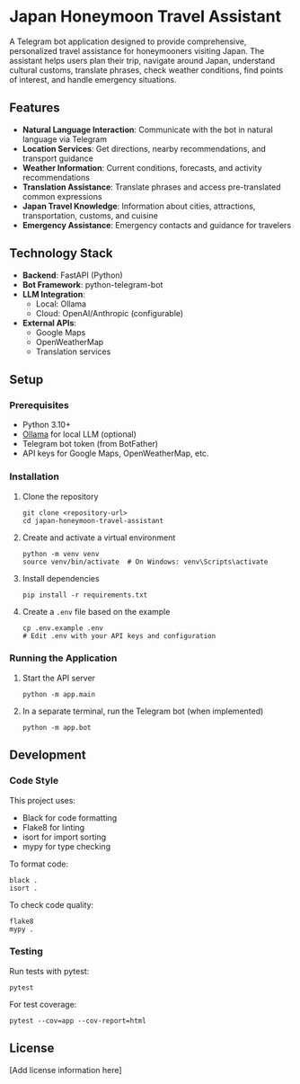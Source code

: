# Japan Honeymoon Travel Assistant

A Telegram bot application designed to provide comprehensive, personalized travel assistance for honeymooners visiting Japan. The assistant helps users plan their trip, navigate around Japan, understand cultural customs, translate phrases, check weather conditions, find points of interest, and handle emergency situations.

## Features

- **Natural Language Interaction**: Communicate with the bot in natural language via Telegram
- **Location Services**: Get directions, nearby recommendations, and transport guidance
- **Weather Information**: Current conditions, forecasts, and activity recommendations
- **Translation Assistance**: Translate phrases and access pre-translated common expressions
- **Japan Travel Knowledge**: Information about cities, attractions, transportation, customs, and cuisine
- **Emergency Assistance**: Emergency contacts and guidance for travelers

## Technology Stack

- **Backend**: FastAPI (Python)
- **Bot Framework**: python-telegram-bot
- **LLM Integration**: 
  - Local: Ollama
  - Cloud: OpenAI/Anthropic (configurable)
- **External APIs**:
  - Google Maps
  - OpenWeatherMap
  - Translation services

## Setup

### Prerequisites

- Python 3.10+ 
- [Ollama](https://ollama.ai/) for local LLM (optional)
- Telegram bot token (from BotFather)
- API keys for Google Maps, OpenWeatherMap, etc.

### Installation

1. Clone the repository
   ```
   git clone <repository-url>
   cd japan-honeymoon-travel-assistant
   ```

2. Create and activate a virtual environment
   ```
   python -m venv venv
   source venv/bin/activate  # On Windows: venv\Scripts\activate
   ```

3. Install dependencies
   ```
   pip install -r requirements.txt
   ```

4. Create a `.env` file based on the example
   ```
   cp .env.example .env
   # Edit .env with your API keys and configuration
   ```

### Running the Application

1. Start the API server
   ```
   python -m app.main
   ```

2. In a separate terminal, run the Telegram bot (when implemented)
   ```
   python -m app.bot
   ```

## Development

### Code Style

This project uses:
- Black for code formatting
- Flake8 for linting
- isort for import sorting
- mypy for type checking

To format code:
```
black .
isort .
```

To check code quality:
```
flake8
mypy .
```

### Testing

Run tests with pytest:
```
pytest
```

For test coverage:
```
pytest --cov=app --cov-report=html
```

## License

[Add license information here] 